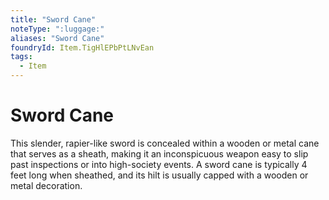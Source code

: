 ```yaml
---
title: "Sword Cane"
noteType: ":luggage:"
aliases: "Sword Cane"
foundryId: Item.TigHlEPbPtLNvEan
tags:
  - Item
---
```


# Sword Cane

This slender, rapier-like sword is concealed within a wooden or metal cane that serves as a sheath, making it an inconspicuous weapon easy to slip past inspections or into high-society events. A sword cane is typically 4 feet long when sheathed, and its hilt is usually capped with a wooden or metal decoration.
